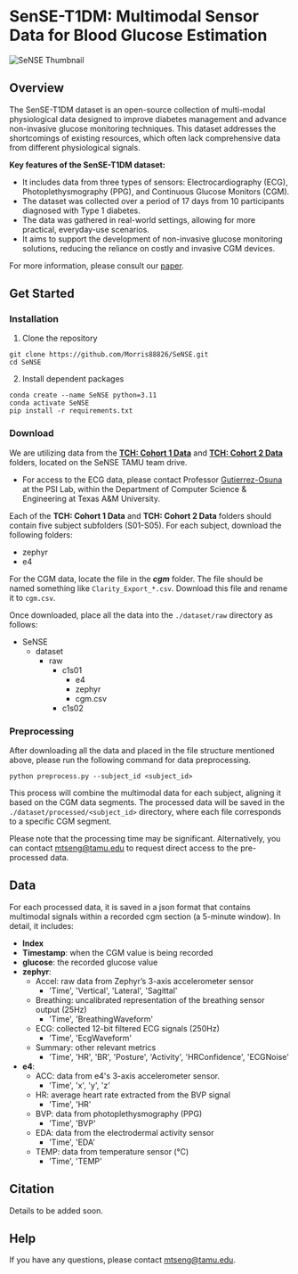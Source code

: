 # SenSE-T1DM: Multimodal Sensor Data for Blood Glucose Estimation

![SeNSE Thumbnail](https://github.com/user-attachments/assets/a5bd3e49-118c-4b74-b73b-16ca14fef5f6)

## Overview

The SenSE-T1DM dataset is an open-source collection of multi-modal physiological data designed to improve diabetes management and advance non-invasive glucose monitoring techniques. This dataset addresses the shortcomings of existing resources, which often lack comprehensive data from different physiological signals.

<b>Key features of the SenSE-T1DM dataset:</b>

* It includes data from three types of sensors: Electrocardiography (ECG), Photoplethysmography (PPG), and Continuous Glucose Monitors (CGM).
* The dataset was collected over a period of 17 days from 10 participants diagnosed with Type 1 diabetes.
* The data was gathered in real-world settings, allowing for more practical, everyday-use scenarios.
* It aims to support the development of non-invasive glucose monitoring solutions, reducing the reliance on costly and invasive CGM devices.

For more information, please consult our [paper]().

## Get Started

### Installation
1. Clone the repository
```
git clone https://github.com/Morris88826/SeNSE.git
cd SeNSE
```
2. Install dependent packages
```
conda create --name SeNSE python=3.11
conda activate SeNSE
pip install -r requirements.txt
```

### Download
We are utilizing data from the **[TCH: Cohort 1 Data](https://drive.google.com/drive/folders/1-GshKVAiVbbSJseSHj5Zwiacmss1G0g4?usp=drive_link)** and **[TCH: Cohort 2 Data](https://drive.google.com/drive/folders/1XS1EqnIQl70-pcNLR-fJs4h3rytZcEBb?usp=drive_link)** folders, located on the SeNSE TAMU team drive.

* For access to the ECG data, please contact Professor [Gutierrez-Osuna](mailto:rgutier@cse.tamu.edu) at the PSI Lab, within the Department of Computer Science & Engineering at Texas A&M University.

Each of the **TCH: Cohort 1 Data** and **TCH: Cohort 2 Data** folders should contain five subject subfolders (S01-S05). For each subject, download the following folders:
* zephyr
* e4

For the CGM data, locate the file in the ***cgm*** folder. The file should be named something like ```Clarity_Export_*.csv```. Download this file and rename it to ```cgm.csv```.

Once downloaded, place all the data into the ```./dataset/raw``` directory as follows:
- SeNSE
  - dataset
    - raw
      - c1s01
        - e4
        - zephyr
        - cgm.csv
      - c1s02

### Preprocessing
After downloading all the data and placed in the file structure mentioned above, please run the following command for data preprocessing.
```
python preprocess.py --subject_id <subject_id>
```
This process will combine the multimodal data for each subject, aligning it based on the CGM data segments. The processed data will be saved in the ```./dataset/processed/<subject_id>``` directory, where each file corresponds to a specific CGM segment. 

Please note that the processing time may be significant. Alternatively, you can contact [mtseng@tamu.edu](mailto:rgutier@cse.tamu.edu) to request direct access to the pre-processed data.

## Data
For each processed data, it is saved in a json format that contains multimodal signals within a recorded cgm section (a 5-minute window). In detail, it includes:
* <b>Index</b>
* <b>Timestamp</b>: when the CGM value is being recorded
* <b>glucose</b>: the recorded glucose value
* <b>zephyr</b>:
    * Accel: raw data from Zephyr’s 3-axis accelerometer sensor
        * 'Time', 'Vertical', 'Lateral', 'Sagittal'
    * Breathing: uncalibrated representation of the breathing sensor output (25Hz)
        * 'Time', 'BreathingWaveform'
    * ECG: collected 12-bit filtered ECG signals (250Hz)
        * 'Time', 'EcgWaveform'
    * Summary: other relevant metrics
        * 'Time', 'HR', 'BR', 'Posture', 'Activity', 'HRConfidence', 'ECGNoise'
* <b>e4</b>: 
    * ACC: data from e4's 3-axis accelerometer sensor.
        * 'Time', 'x', 'y', 'z'
    * HR: average heart rate extracted from the BVP signal
        * 'Time', 'HR'
    * BVP: data from photoplethysmography (PPG)
        * 'Time', 'BVP'
    * EDA: data from the electrodermal activity sensor
        * 'Time', 'EDA'
    * TEMP: data from temperature sensor (°C)
        * 'Time', 'TEMP'

## Citation
Details to be added soon.


## Help
If you have any questions, please contact [mtseng@tamu.edu](mailto:rgutier@cse.tamu.edu).
